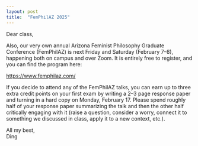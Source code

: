 ```yaml
---
layout: post
title:  "FemPhilAZ 2025"
---
```


Dear class,

Also, our very own annual Arizona Feminist Philosophy Graduate Conference (FemPhilAZ) is next Friday and Saturday (February 7–8), happening both on campus and over Zoom. It is entirely free to register, and you can find the program here:

<https://www.femphilaz.com/>

If you decide to attend any of the FemPhilAZ talks, you can earn up to three extra credit points on your first exam by writing a 2–3 page response paper and turning in a hard copy on Monday, February 17. Please spend roughly half of your response paper summarizing the talk and then the other half critically engaging with it (raise a question, consider a worry, connect it to something we discussed in class, apply it to a new context, etc.).

All my best,\
Ding
